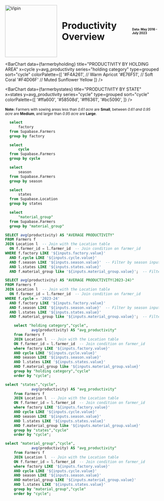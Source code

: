 <div style="display: flex; align-items: center; gap: 16px;">
  <img 
    src="https://globalgreengroup.com/wp-content/uploads/2015/07/logo.png" 
    alt="Vipin" 
    style="width: 170px; height: auto;">
  <h1 style="font-weight: bold; font-size: 30px; margin: 0;">Productivity Overview</h1>
  <h2 style="font-size: 10px; margin: 0">Data: May 2016 - July 2023</h2>
</div>

<center>

<Dropdown data={cycle} name=cycle value=cycle title="Date">
    <DropdownOption value="%" valueLabel="All"/>
</Dropdown>

<Dropdown data={states} name=states value=states title="States">
    <DropdownOption value="%" valueLabel="All"/>
</Dropdown>

<Dropdown data={factory} name=factory value=factory title="Factory">
    <DropdownOption value="%" valueLabel="All"/>
</Dropdown>

<Dropdown data={season} name=season value=season title="Season">
    <DropdownOption value="%" valueLabel="All"/>
</Dropdown>

<Dropdown data={material_group} name=material_group value=material_group title="Material Group">
    <DropdownOption value="%" valueLabel="All"/>
</Dropdown>

</center>


<center>

<BigValue 
  data={KPI1} 
  value="AVERAGE PRODUCTIVITY"
  title="📊AVG PRODUCTIVITY"
  fmt="none"
/>
<BigValue 
  data={KPI2} 
  value="AVERAGE PRODUCTIVITY(2023-24)"
  title="📈AVG PRODUCTIVITY(2023-24)"
  fmt="none"
/>

</center>


<BarChart 
    data={farmerbymaterialgroup}
    title="PRODUCTIVITY BY MATERIAL GROUP"
    x="material_group"
    y="avg_productivity"
    series="cycle"
    type="grouped"
    sort="cycle"
    lables=true
/>


<BarChart 
    data={farmerbyholding}
    title="PRODUCTIVITY BY HOLDING AREA"
    x=cycle
    y=avg_productivity
    series="holding category"
    type=grouped
    sort="cycle"
    colorPalette={[
    '#F4A261', // Warm Apricot
    '#E76F51', // Soft Coral
    '#F4D06F'  // Muted Sunflower Yellow
]}
/>

<BarChart 
    data={farmerbystates}
    title="PRODUCTIVITY BY STATE"
    x=states
    y=avg_productivity
    series="cycle"
    type=grouped
    sort="cycle"
    colorPalette={[
        '#ffa600',
        '#58508d',
        '#ff6361',
        '#bc5090',
        ]}
/>


**<span style="font-size: smaller;">Note:</span>** <span style="font-size: smaller;">Farmers with sowing areas less than *0.61 acre* are **Small**, between *0.61 and 0.95 acre* are **Medium**, and larger than *0.95 acre* are **Large**.</span>


```sql factory
  select
      factory
  from Supabase.Farmers
  group by factory
```
```sql cycle
  select
      cycle
  from Supabase.Farmers
  group by cycle
```
```sql season
  select
      season
  from Supabase.Farmers
  group by season
```
```sql states
  select
      states
  from Supabase.Location
  group by states
```
```sql material_group
  select
      "material_group"
  from Supabase.Farmers
  group by "material_group"
```

```sql KPI1
SELECT avg(productivity) AS "AVERAGE PRODUCTIVITY" 
FROM Farmers f
JOIN Location l  -- Join with the Location table
  ON f.farmer_id = l.farmer_id  -- Join condition on farmer_id
WHERE f.factory LIKE '${inputs.factory.value}' 
  AND f.cycle LIKE '${inputs.cycle.value}'  
  AND f.season LIKE '${inputs.season.value}'  -- Filter by season input
  AND l.states LIKE '${inputs.states.value}'
  AND f.material_group like '${inputs.material_group.value}';  -- Filter by state input
```
```sql KPI2
SELECT avg(productivity) AS "AVERAGE PRODUCTIVITY(2023-24)" 
FROM Farmers f
JOIN Location l  -- Join with the Location table
  ON f.farmer_id = l.farmer_id  -- Join condition on farmer_id
WHERE f.cycle = '2023-24' 
  AND f.factory LIKE '${inputs.factory.value}'  
  AND f.season LIKE '${inputs.season.value}'  -- Filter by season input
  AND l.states LIKE '${inputs.states.value}'
  AND f.material_group like '${inputs.material_group.value}';  -- Filter by state input from Location table
```

```sql farmerbyholding
    select "holding category","cycle",
            avg(productivity) AS "avg_productivity"
    from Farmers f
    JOIN Location l  -- Join with the Location table
    ON f.farmer_id = l.farmer_id  -- Join condition on farmer_id
    where factory LIKE '${inputs.factory.value}'
    AND cycle LIKE '${inputs.cycle.value}'
    AND season LIKE '${inputs.season.value}'
    AND l.states LIKE '${inputs.states.value}'
    AND f.material_group like '${inputs.material_group.value}'
    group by "holding category","cycle"
    order by "cycle";
```
```sql farmerbystates
select "states","cycle",
            avg(productivity) AS "avg_productivity"
    from Farmers f
    JOIN Location l  -- Join with the Location table
    ON f.farmer_id = l.farmer_id  -- Join condition on farmer_id
    where factory LIKE '${inputs.factory.value}'
    AND cycle LIKE '${inputs.cycle.value}'
    AND season LIKE '${inputs.season.value}'
    AND l.states LIKE '${inputs.states.value}'
    AND f.material_group like '${inputs.material_group.value}'
    group by "states","cycle"
    order by "cycle";
```


```sql farmerbymaterialgroup
select "material_group","cycle",
            avg(productivity) AS "avg_productivity"
    from Farmers f
    JOIN Location l  -- Join with the Location table
    ON f.farmer_id = l.farmer_id  -- Join condition on farmer_id
    where factory LIKE '${inputs.factory.value}'
    AND cycle LIKE '${inputs.cycle.value}'
    AND season LIKE '${inputs.season.value}'
    AND material_group LIKE '${inputs.material_group.value}'
    AND l.states LIKE '${inputs.states.value}'
    group by "material_group","cycle"
    order by "cycle";
```
